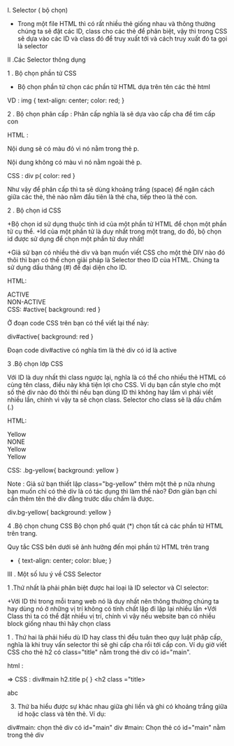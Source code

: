 I. Selector ( bộ chọn) 
- Trong một file HTML thì có rất nhiều thẻ giống nhau và thông thường chúng ta sẽ đặt các ID, class cho các thẻ để phân biệt, vậy thì trong CSS sẽ dựa vào các ID và class đó để truy xuất tới và cách truy xuất đó ta gọi là selector

II .Các Selector thông dụng

1 . Bộ chọn phần tử CSS

+ Bộ chọn phần tử chọn các phần tử HTML dựa trên tên các thẻ html

VD :
img {
  text-align: center;
  color: red;
}

2 . Bộ chọn phân cấp :
Phân cấp nghĩa là sẽ dựa vào cấp cha để tìm cấp con

HTML :
<div>
    <p>
        Nội dung sẽ có màu đỏ vì nó nằm trong thẻ p.
    </p>
</div>
<p>
    Nội dung không có màu vì nó nằm ngoài thẻ p.
</p>

CSS : 
div p{
    color: red
}

Như vậy để phân cấp thì ta sẽ dùng khoảng trắng (space) để ngăn cách giữa các thẻ, thẻ nào nằm đầu tiên là thẻ cha, tiếp theo là thẻ con.

2 . Bộ chọn id CSS

+Bộ chọn id sử dụng thuộc tính id của một phần tử HTML để chọn một phần tử cụ thể.
+Id của một phần tử là duy nhất trong một trang, do đó, bộ chọn id được sử dụng để chọn một phần tử duy nhất!

+Giả sử bạn có nhiều thẻ div và bạn muốn viết CSS cho một thẻ DIV nào đó thôi thì bạn có thể chọn giải pháp là Selector theo ID của HTML. Chúng ta sử dụng dấu thăng (#) để đại diện cho ID.

HTML:
<div id="active">
    ACTIVE
</div>
<div>
    NON-ACTIVE
</div>
CSS:
#active{
    background: red
}

Ở đoạn code CSS trên bạn có thể viết lại thế này:

div#active{
    background: red
}

Đoạn code div#active có nghĩa tìm là thẻ div có id là active

3 .Bộ chọn lớp CSS

Với ID là duy nhất thì class ngược lại, nghĩa là  có thể cho nhiều thẻ HTML có cùng tên class, điều này khá tiện lợi cho CSS. Ví dụ bạn cần style cho một số thẻ div nào đó thôi thì nếu bạn dùng ID thì không hay lắm vì phải viết nhiều lần, chính vì vậy ta sẽ chọn class. Selector cho class sẽ là dấu chấm (.)

HTML:
<div class="bg-yellow">
    Yellow
</div>
<div>
    NONE
</div>
<div class="bg-yellow">
    Yellow
</div>
<div class="bg-yellow">
    Yellow
</div>

CSS:
.bg-yellow{
    background: yellow
}

Note : Giả sử bạn thiết lập class="bg-yellow" thêm một thẻ p nữa nhưng bạn muốn chỉ có thẻ div là có tác dụng thì làm thế nào? Đơn giản bạn chỉ cần thêm tên thẻ div đằng trước dấu chấm là được.

div.bg-yellow{
    background: yellow
}

4 .Bộ chọn chung CSS
Bộ chọn phổ quát (*) chọn tất cả các phần tử HTML trên trang.

Quy tắc CSS bên dưới sẽ ảnh hưởng đến mọi phần tử HTML trên trang

* {
  text-align: center;
  color: blue;
}

III . Một số lưu ý về CSS Selector

1 .Thứ nhất là phải phân biệt được hai loại là ID selector và Cl selector:

+Với ID thì trong mỗi trang web nó là duy nhất nên thông thường chúng ta hay dùng nó ở những vị trí không có tính chất lặp đi lặp lại nhiều lần
+Với Class thì ta có thể đặt nhiều vị trí, chính vì vậy nếu website bạn có nhiều block giống nhau thì hãy chọn class

1 . Thứ hai là phải hiểu dù ID hay class thì đều tuân theo quy luật phâp cấp, nghĩa là khi truy vấn selector thì sẽ ghi cấp cha rồi tới cấp con. Ví dụ giờ viết CSS cho thẻ h2 có class="title" nằm trong thẻ  div có id="main".

html : <div id="main">                  =>  CSS :  div#main h2.title p{  }
            <h2 class ="title>
             <p>abc</p>
            </h2>
            </div>

3. Thứ ba hiểu được sự khác nhau giữa ghi liền và ghi có khoảng trắng giữa id hoặc class và tên thẻ. Ví dụ:

div#main: chọn thẻ div có id="main" 
div #main: Chọn thẻ có id="main" nằm trong thẻ div
